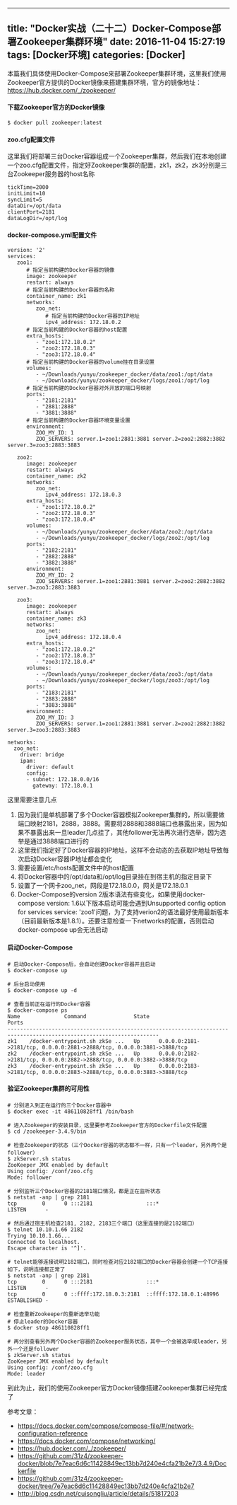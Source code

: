 
---
title: "Docker实战（二十二）Docker-Compose部署Zookeeper集群环境"
date: 2016-11-04 15:27:19
tags: [Docker环境]
categories: [Docker]
---

本篇我们具体使用Docker-Compose来部署Zookeeper集群环境，这里我们使用Zookeeper官方提供的Docker镜像来搭建集群环境，官方的镜像地址：https://hub.docker.com/_/zookeeper/

#### 下载Zookeeper官方的Docker镜像

```
$ docker pull zookeeper:latest
```

#### zoo.cfg配置文件

这里我们将部署三台Docker容器组成一个Zookeeper集群，然后我们在本地创建一个zoo.cfg配置文件，指定好Zookeeper集群的配置，zk1，zk2，zk3分别是三台Zookeeper服务器的host名称

```
tickTime=2000
initLimit=10
syncLimit=5
dataDir=/opt/data
clientPort=2181
dataLogDir=/opt/log
```

#### docker-compose.yml配置文件

```
version: '2'
services:
   zoo1:
      # 指定当前构建的Docker容器的镜像
      image: zookeeper
      restart: always
      # 指定当前构建的Docker容器的名称
      container_name: zk1
      networks:
         zoo_net:
            # 指定当前构建的Docker容器的IP地址
            ipv4_address: 172.18.0.2
      # 指定当前构建的Docker容器的host配置
      extra_hosts:
         - "zoo1:172.18.0.2"
         - "zoo2:172.18.0.3"
         - "zoo3:172.18.0.4"
      # 指定当前构建的Docker容器的volume挂在目录设置
      volumes:
         - ~/Downloads/yunyu/zookeeper_docker/data/zoo1:/opt/data
         - ~/Downloads/yunyu/zookeeper_docker/logs/zoo1:/opt/log
      # 指定当前构建的Docker容器对外开放的端口号映射
      ports:
         - "2181:2181"
         - "2881:2888"
         - "3881:3888"
      # 指定当前构建的Docker容器环境变量设置
      environment:
         ZOO_MY_ID: 1
         ZOO_SERVERS: server.1=zoo1:2881:3881 server.2=zoo2:2882:3882 server.3=zoo3:2883:3883

   zoo2:
      image: zookeeper
      restart: always
      container_name: zk2
      networks:
         zoo_net:
            ipv4_address: 172.18.0.3
      extra_hosts:
         - "zoo1:172.18.0.2"
         - "zoo2:172.18.0.3"
         - "zoo3:172.18.0.4"
      volumes:
         - ~/Downloads/yunyu/zookeeper_docker/data/zoo2:/opt/data
         - ~/Downloads/yunyu/zookeeper_docker/logs/zoo2:/opt/log
      ports:
         - "2182:2181"
         - "2882:2888"
         - "3882:3888"
      environment:
         ZOO_MY_ID: 2
         ZOO_SERVERS: server.1=zoo1:2881:3881 server.2=zoo2:2882:3882 server.3=zoo3:2883:3883

   zoo3:
      image: zookeeper
      restart: always
      container_name: zk3
      networks:
         zoo_net:
            ipv4_address: 172.18.0.4
      extra_hosts:
         - "zoo1:172.18.0.2"
         - "zoo2:172.18.0.3"
         - "zoo3:172.18.0.4"
      volumes:
         - ~/Downloads/yunyu/zookeeper_docker/data/zoo3:/opt/data
         - ~/Downloads/yunyu/zookeeper_docker/logs/zoo3:/opt/log
      ports:
         - "2183:2181"
         - "2883:2888"
         - "3883:3888"
      environment:
         ZOO_MY_ID: 3
         ZOO_SERVERS: server.1=zoo1:2881:3881 server.2=zoo2:2882:3882 server.3=zoo3:2883:3883

networks:
  zoo_net:
    driver: bridge
    ipam:
      driver: default
      config:
      - subnet: 172.18.0.0/16
        gateway: 172.18.0.1
```

这里需要注意几点

1. 因为我们是单机部署了多个Docker容器模拟Zookeeper集群的，所以需要做端口映射2181，2888，3888。需要将2888和3888端口也暴露出来，因为如果不暴露出来一旦leader几点挂了，其他follower无法再次进行选举，因为选举是通过3888端口进行的
2. 这里我们指定好了Docker容器的IP地址，这样不会动态的去获取IP地址导致每次启动Docker容器IP地址都会变化
3. 需要设置/etc/hosts配置文件中的host配置
4. 将Docker容器中的/opt/data和/opt/log目录挂在到宿主机的指定目录下
5. 设置了一个网卡zoo_net，网段是172.18.0.0，网关是172.18.0.1
6. Docker-Compose的version 2版本语法有些变化，如果使用docker-compose version: 1.6以下版本启动可能会遇到Unsupported config option for services service: 'zoo1'问题，为了支持verion2的语法最好使用最新版本（目前最新版本是1.8.1）。还要注意检查一下networks的配置，否则启动docker-compose up会无法启动

#### 启动Docker-Compose

```
# 启动Docker-Compose后，会自动创建Docker容器并且启动
$ docker-compose up

# 后台启动使用
$ docker-compose up -d

# 查看当前正在运行的Docker容器
$ docker-compose ps
Name              Command               State                                   Ports
----------------------------------------------------------------------------------------------------------------------
zk1    /docker-entrypoint.sh zkSe ...   Up      0.0.0.0:2181->2181/tcp, 0.0.0.0:2881->2888/tcp, 0.0.0.0:3881->3888/tcp
zk2    /docker-entrypoint.sh zkSe ...   Up      0.0.0.0:2182->2181/tcp, 0.0.0.0:2882->2888/tcp, 0.0.0.0:3882->3888/tcp
zk3    /docker-entrypoint.sh zkSe ...   Up      0.0.0.0:2183->2181/tcp, 0.0.0.0:2883->2888/tcp, 0.0.0.0:3883->3888/tcp
```

#### 验证Zookeeper集群的可用性

```
# 分别进入到正在运行的三个Docker容器中
$ docker exec -it 486110828ff1 /bin/bash

# 进入Zookeeper的安装目录，这里要参考Zookeeper官方的Dockerfile文件配置
$ cd /zookeeper-3.4.9/bin

# 检查Zookeeper的状态（三个Docker容器的状态都不一样，只有一个leader，另外两个是follower）
$ zkServer.sh status
ZooKeeper JMX enabled by default
Using config: /conf/zoo.cfg
Mode: follower

# 分别监听三个Docker容器的2181端口情况，都是正在监听状态
$ netstat -anp | grep 2181
tcp        0      0 :::2181                 :::*                    LISTEN      -

# 然后通过宿主机检查2181, 2182, 2183三个端口（这里连接的是2182端口）
$ telnet 10.10.1.66 2182
Trying 10.10.1.66...
Connected to localhost.
Escape character is '^]'.

# telnet能够连接说明2182端口，同时检查对应2182端口的Docker容器会创建一个TCP连接如下，说明连接都正常了
$ netstat -anp | grep 2181
tcp        0      0 :::2181                 :::*                    LISTEN      -
tcp        0      0 ::ffff:172.18.0.3:2181  ::ffff:172.18.0.1:48996 ESTABLISHED -

# 检查重新Zookeeper的重新选举功能
# 停止leader的Docker容器
$ docker stop 486110828ff1

# 再分别查看另外两个Docker容器的Zookeeper服务状态，其中一个会被选举成leader，另外一个还是follower
$ zkServer.sh status
ZooKeeper JMX enabled by default
Using config: /conf/zoo.cfg
Mode: leader
```

到此为止，我们的使用Zookeeper官方Docker镜像搭建Zookeeper集群已经完成了

参考文章：

- https://docs.docker.com/compose/compose-file/#/network-configuration-reference
- https://docs.docker.com/compose/networking/
- https://hub.docker.com/_/zookeeper/
- https://github.com/31z4/zookeeper-docker/blob/7e7eac6d6c11428849ec13bb7d240e4cfa21b2e7/3.4.9/Dockerfile
- https://github.com/31z4/zookeeper-docker/tree/7e7eac6d6c11428849ec13bb7d240e4cfa21b2e7
- http://blog.csdn.net/cuisongliu/article/details/51817203
